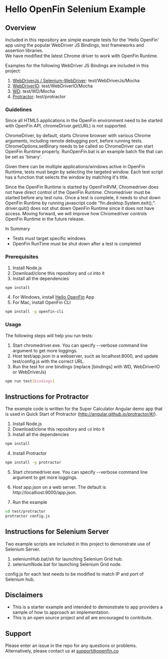 # Hello OpenFin Selenium Example

## Overview
Included in this repository are simple example tests for the 'Hello OpenFin' app using the popular WebDriver JS Bindings, test frameworks and assertion libraries.  
We have modified the latest Chrome driver to work with OpenFin Runtime.

Examples for the following WebDriver JS Bindings are included in this project: 
1. [WebDriverJs / Selenium-WebDriver](http://www.seleniumhq.org/): test/WebDriverJs/Mocha
2. [WebDriverIO](http://webdriver.io/): test/WebDriverIO/Mocha
3. [WD](http://admc.io/wd/): test/WD/Mocha
4. [Protractor](http://angular.github.io/protractor/#/): test/protractor

### Guidelines
Since all HTML5 applications in the OpenFin environment need to be started with OpenFin API, chromeDriver.get(URL) is not supported.

ChromeDriver, by default, starts Chrome browser with various Chrome arguments, including remote debugging port, before running tests.  ChromeOptions.setBinary needs to be called so ChromeDriver can start OpenFin Runtime properly.  RunOpenFin.bat is an example batch file that can be set as 'binary'.

Given there can be multiple applications/windows active in OpenFin Runtime, tests must begin by selecting the targeted window.  Each test script has a function that
selects the window by matching it's title.

Since the OpenFin Runtime is started by OpenFinRVM, Chromedriver does not have direct control of the OpenFin Runtime.  Chromedriver must be started before any test runs.
Once a test is complete, it needs to shut down OpenFin Runtime by running javascript code "fin.desktop.System.exit();".  driver.quit() does not shut down OpenFin Runtime since
it does not have access.   Moving forward, we will improve how Chromedriver controls OpenFin Runtime in the future release.

In Summary
* Tests must target specific windows
* OpenFin RunTime must be shut down after a test is completed

### Prerequisites
1. Install Node.js
2. Download/clone this repository and `cd` into it
3. Install all the dependencies    
 ```bash
 npm install
 ```
4. For Windows, install [Hello OpenFin](https://install.openfin.co/download/?config=https%3A%2F%2Fcdn.openfin.co%2Fdemos%2Fhello%2Fapp.json&fileName=HelloOpenFin&supportEmail=support%40openfin.co) App
5. For Mac, install OpenFin CLI
 ```bash
 npm install -g openfin-cli
 ```

### Usage
The following steps will help you run tests:
1. Start chromedriver.exe.  You can specify --verbose command line argument to get more loggings.
2. Host test/app.json in a webserver, such as localhost:8000, and update test/config.js with the correct URL.
3. Run the test for one bindings (replace [bindings] with WD, WebDriverIO or WebDriverJs)
 ```bash
 npm run test[bindings]
 ```

## Instructions for Protractor
The example code is written for the Super Calculator Angular demo app that is used in Quick Start of Protractor (http://angular.github.io/protractor/#/).

1. Install Node.js
2. Download/clone this repository and `cd` into it
3. Install all the dependencies
 ```bash
 npm install
 ```
4. Install Protractor
 ```bash
npm install -g protractor
 ```
5. Start chromedriver.exe.  You can specify --verbose command line argument to get more loggings.
6. Host app.json on a web server.  The default is http://localhost:9000/app.json.

7. Run the example
 ```bash
 cd test/protractor
 protractor config.js
 ```

## Instructions for Selenium Server
Two example scripts are included in this project to demonstrate use of Selenium Server.
1. seleniumHub.bat/sh for launching Selenium Grid hub.
2. seleniumNode.bat for launching Selenium Grid node.

config.js for each test needs to be modified to match IP and port of Selenium hub.

## Disclaimers
* This is a starter example and intended to demonstrate to app providers a sample of how to approach an implementation. 
* This is an open source project and all are encouraged to contribute.

## Support
Please enter an issue in the repo for any questions or problems. 
<br> Alternatively, please contact us at support@openfin.co
